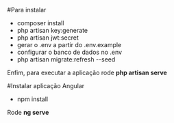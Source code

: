 #Para instalar

* composer install
* php artisan key:generate
* php artisan jwt:secret
* gerar o .env a partir do .env.example
* configurar o banco de dados no .env
* php artisan migrate:refresh --seed

Enfim, para executar a aplicação rode **php artisan serve**

#Instalar aplicação Angular

* npm install

Rode **ng serve**


